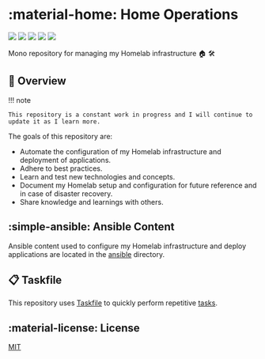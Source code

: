 # :material-home: Home Operations

![](https://github.com/dbrennand/home-ops/actions/workflows/ansible-lint.yml/badge.svg)
![](https://github.com/dbrennand/home-ops/actions/workflows/build-ee.yml/badge.svg)
![](https://github.com/dbrennand/home-ops/actions/workflows/cleanup-ee.yml/badge.svg)
![](https://github.com/dbrennand/home-ops/actions/workflows/gh-pages.yml/badge.svg)
![](https://github.com/dbrennand/home-ops/actions/workflows/tflint.yml/badge.svg)

Mono repository for managing my Homelab infrastructure 🏠 🛠

## 📝 Overview

!!! note

    This repository is a constant work in progress and I will continue to update it as I learn more.

The goals of this repository are:

- Automate the configuration of my Homelab infrastructure and deployment of applications.
- Adhere to best practices.
- Learn and test new technologies and concepts.
- Document my Homelab setup and configuration for future reference and in case of disaster recovery.
- Share knowledge and learnings with others.

## :simple-ansible: Ansible Content

Ansible content used to configure my Homelab infrastructure and deploy applications are located in the [ansible](https://github.com/dbrennand/home-ops/tree/dev/ansible) directory.

## 📋 Taskfile

This repository uses [Taskfile](https://taskfile.dev) to quickly perform repetitive [tasks](https://github.com/dbrennand/home-ops/blob/dev/Taskfile.yml).

## :material-license: License

[MIT](https://github.com/dbrennand/home-ops/blob/dev/LICENSE)
